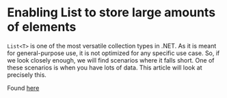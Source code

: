 # Enabling List<T> to store large amounts of elements

`List<T>` is one of the most versatile collection types in .NET. As it is meant for general-purpose use, it is not optimized for any specific use case. So, if we look closely enough, we will find scenarios where it falls short. One of these scenarios is when you have lots of data. This article will look at precisely this.


Found [here](https://steven-giesel.com/blogPost/37b32c2a-245f-4cb9-9e32-73a1091b025b)